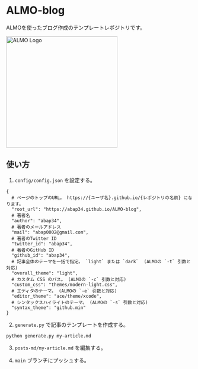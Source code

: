 # ALMO-blog

ALMOを使ったブログ作成のテンプレートレポジトリです。



<img src="https://www.abap34.com/almo_logo.jpg" alt="ALMO Logo" width="300px" >



## 使い方

1. `config/config.json` を設定する。

```
{
  # ページのトップのURL。 https://{ユーザ名}.github.io/{レポジトリの名前} になります。
  "root_url": "https://abap34.github.io/ALMO-blog",
  # 著者名
  "author": "abap34",
  # 著者のメールアドレス
  "mail": "abap0002@gmail.com",
  # 著者のTwitter ID
  "twitter_id": "abap34",
  # 著者のGitHub ID
  "github_id": "abap34",
  # 記事全体のテーマを一括で指定。 `light` または `dark`  (ALMOの `-t` 引数と対応)
  "overall_theme": "light",
  # カスタム CSS のパス。 (ALMOの `-c` 引数と対応)
  "custom_css": "themes/modern-light.css",
  # エディタのテーマ。 (ALMOの `-e` 引数と対応)
  "editor_theme": "ace/theme/xcode",
  # シンタックスハイライトのテーマ。 (ALMOの `-s` 引数と対応)
  "syntax_theme": "github.min"
}
```

2. `generate.py` で記事のテンプレートを作成する。

`python generate.py my-article.md`

3. `posts-md/my-article.md` を編集する。

4. `main` ブランチにプッシュする。
